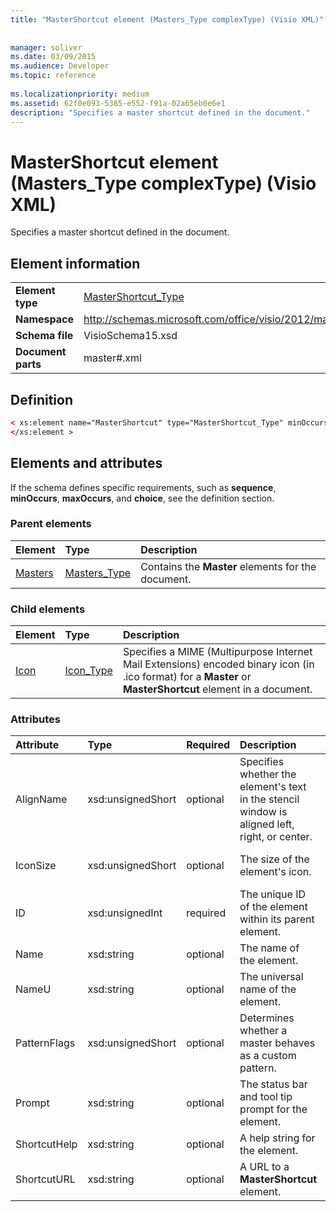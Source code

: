 ```yaml
---
title: "MasterShortcut element (Masters_Type complexType) (Visio XML)"
 
 
manager: soliver
ms.date: 03/09/2015
ms.audience: Developer
ms.topic: reference
 
ms.localizationpriority: medium
ms.assetid: 62f0e093-5385-e552-f91a-02a65eb0e6e1
description: "Specifies a master shortcut defined in the document."
---
```


# MasterShortcut element (Masters_Type complexType) (Visio XML)

Specifies a master shortcut defined in the document.
  
## Element information

|||
|:-----|:-----|
|**Element type** <br/> |[MasterShortcut_Type](mastershortcut_type-complextypevisio-xml.md) <br/> |
|**Namespace** <br/> |http://schemas.microsoft.com/office/visio/2012/main  <br/> |
|**Schema file** <br/> |VisioSchema15.xsd  <br/> |
|**Document parts** <br/> |master#.xml  <br/> |
   
## Definition

```XML
< xs:element name="MasterShortcut" type="MasterShortcut_Type" minOccurs="0" maxOccurs="unbounded" >
</xs:element >
```

## Elements and attributes

If the schema defines specific requirements, such as **sequence**, **minOccurs**, **maxOccurs**, and **choice**, see the definition section. 
  
### Parent elements

|**Element**|**Type**|**Description**|
|:-----|:-----|:-----|
|[Masters](masters-elementvisio-xml.md) <br/> |[Masters_Type](masters_type-complextypevisio-xml.md) <br/> |Contains the **Master** elements for the document.  <br/> |
   
### Child elements

|**Element**|**Type**|**Description**|
|:-----|:-----|:-----|
|[Icon](icon-element-mastershortcut_type-complextypevisio-xml.md) <br/> |[Icon_Type](icon_type-complextypevisio-xml.md) <br/> |Specifies a MIME (Multipurpose Internet Mail Extensions) encoded binary icon (in .ico format) for a **Master** or **MasterShortcut** element in a document.  <br/> |
   
### Attributes

|**Attribute**|**Type**|**Required**|**Description**|**Possible values**|
|:-----|:-----|:-----|:-----|:-----|
|AlignName  <br/> |xsd:unsignedShort  <br/> |optional  <br/> |Specifies whether the element's text in the stencil window is aligned left, right, or center.  <br/> |Values of the xsd:unsignedShort type.  <br/> |
|IconSize  <br/> |xsd:unsignedShort  <br/> |optional  <br/> |The size of the element's icon.  <br/> |Values of the xsd:unsignedShort type.  <br/> |
|ID  <br/> |xsd:unsignedInt  <br/> |required  <br/> |The unique ID of the element within its parent element.  <br/> |Values of the xsd:unsignedInt type.  <br/> |
|Name  <br/> |xsd:string  <br/> |optional  <br/> |The name of the element.  <br/> |Values of the xsd:string type.  <br/> |
|NameU  <br/> |xsd:string  <br/> |optional  <br/> |The universal name of the element.  <br/> |Values of the xsd:string type.  <br/> |
|PatternFlags  <br/> |xsd:unsignedShort  <br/> |optional  <br/> |Determines whether a master behaves as a custom pattern.  <br/> |Values of the xsd:unsignedShort type.  <br/> |
|Prompt  <br/> |xsd:string  <br/> |optional  <br/> |The status bar and tool tip prompt for the element.  <br/> |Values of the xsd:string type.  <br/> |
|ShortcutHelp  <br/> |xsd:string  <br/> |optional  <br/> |A help string for the element.  <br/> |Values of the xsd:string type.  <br/> |
|ShortcutURL  <br/> |xsd:string  <br/> |optional  <br/> |A URL to a **MasterShortcut** element.  <br/> |Values of the xsd:string type.  <br/> |
   

